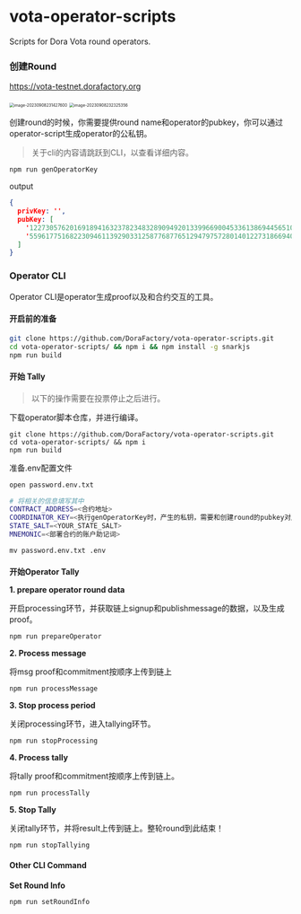 # vota-operator-scripts
Scripts for Dora Vota round operators.



### 创建Round

https://vota-testnet.dorafactory.org

<img src="http://tomasfeng.oss-rg-china-mainland.aliyuncs.com/2023-09-08-151428.png" alt="image-20230908231427600" style="zoom:50%;" />



<img src="http://tomasfeng.oss-rg-china-mainland.aliyuncs.com/2023-09-08-152326.png" alt="image-20230908232325356" style="zoom:50%;" />

创建round的时候，你需要提供round name和operator的pubkey，你可以通过operator-script生成operator的公私钥。

> 关于cli的内容请跳跃到CLI，以查看详细内容。

```
npm run genOperatorKey
```

output

```json
{
  privKey: '',
  pubKey: [
    '12273057620169189416323782348328909492013399669004533613869445651050930996208',
    '5596177516822309461139290331258776877651294797572801401227318669404428501562'
  ]
}
```



### Operator CLI

Operator CLI是operator生成proof以及和合约交互的工具。

#### 开启前的准备

```bash
git clone https://github.com/DoraFactory/vota-operator-scripts.git
cd vota-operator-scripts/ && npm i && npm install -g snarkjs
npm run build
```

#### 开始 Tally

>以下的操作需要在投票停止之后进行。



下载operator脚本仓库，并进行编译。

```shell
git clone https://github.com/DoraFactory/vota-operator-scripts.git
cd vota-operator-scripts/ && npm i
npm run build
```

准备.env配置文件

```bash
open password.env.txt

# 将相关的信息填写其中
CONTRACT_ADDRESS=<合约地址>
COORDINATOR_KEY=<执行genOperatorKey时，产生的私钥，需要和创建round的pubkey对应>
STATE_SALT=<YOUR_STATE_SALT>
MNEMONIC=<部署合约的账户助记词>
```



```
mv password.env.txt .env
```

#### 

**开始Operator Tally**

**1. prepare operator round data**

开启processing环节，并获取链上signup和publishmessage的数据，以及生成proof。

```bash
npm run prepareOperator
```

**2. Process message**

将msg proof和commitment按顺序上传到链上

```
npm run processMessage
```

**3. Stop process period**

关闭processing环节，进入tallying环节。

```
npm run stopProcessing
```

**4. Process tally**

将tally proof和commitment按顺序上传到链上。

```
npm run processTally
```

**5. Stop Tally**

关闭tally环节，并将result上传到链上。整轮round到此结束！

```
npm run stopTallying
```

#### Other CLI Command

**Set Round Info**

```
npm run setRoundInfo
```



